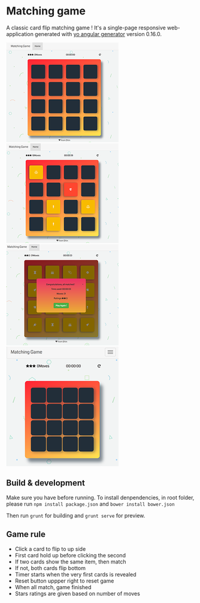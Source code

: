 # Matching game
A classic card flip matching game !
It's a single-page responsive web-application generated with [yo angular generator](https://github.com/yeoman/generator-angular) version 0.16.0.

![](preview/start.png)
![](preview/middle.png)
![](preview/end.png)
![](preview/responsive.png)

## Build & development
Make sure you have before running.
To install denpendencies, in root folder, please run
`npm install package.json`
and
`bower install bower.json`

Then run `grunt` for building and `grunt serve` for preview.

## Game rule
- Click a card to flip to up side
- First card hold up before clicking the second
- If two cards show the same item, then match
- If not, both cards flip bottom
- Timer starts when the very first cards is revealed
- Reset button uppper right to reset game
- When all match, game finished
- Stars ratings are given based on number of moves